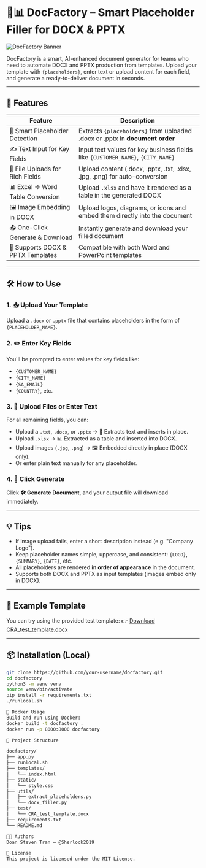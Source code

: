 # 📄📊 DocFactory – Smart Placeholder Filler for DOCX & PPTX

![DocFactory Banner](https://your-image-url-if-any.com/banner.png)

DocFactory is a smart, AI-enhanced document generator for teams who need to automate DOCX and PPTX production from templates. Upload your template with `{placeholders}`, enter text or upload content for each field, and generate a ready-to-deliver document in seconds.

---

## 🚀 Features

| Feature                          | Description                                                                 |
|----------------------------------|-----------------------------------------------------------------------------|
| 🧠 Smart Placeholder Detection   | Extracts `{placeholders}` from uploaded .docx or .pptx in **document order** |
| ✍️ Text Input for Key Fields     | Input text values for key business fields like `{CUSTOMER_NAME}`, `{CITY_NAME}` |
| 📁 File Uploads for Rich Fields  | Upload content (.docx, .pptx, .txt, .xlsx, .jpg, .png) for auto-conversion |
| 📊 Excel → Word Table Conversion | Upload `.xlsx` and have it rendered as a table in the generated DOCX       |
| 🖼️ Image Embedding in DOCX       | Upload logos, diagrams, or icons and embed them directly into the document |
| 📤 One-Click Generate & Download | Instantly generate and download your filled document                        |
| 🧩 Supports DOCX & PPTX Templates| Compatible with both Word and PowerPoint templates                          |

---

## 🛠 How to Use

### 1. 📥 Upload Your Template

Upload a `.docx` or `.pptx` file that contains placeholders in the form of `{PLACEHOLDER_NAME}`.

### 2. ✏️ Enter Key Fields

You'll be prompted to enter values for key fields like:
- `{CUSTOMER_NAME}`
- `{CITY_NAME}`
- `{SA_EMAIL}`
- `{COUNTRY}`, etc.

### 3. 📎 Upload Files or Enter Text

For all remaining fields, you can:
- Upload a `.txt`, `.docx`, or `.pptx` → 📃 Extracts text and inserts in place.
- Upload `.xlsx` → 📊 Extracted as a table and inserted into DOCX.
- Upload images (`.jpg`, `.png`) → 🖼️ Embedded directly in place (DOCX only).
- Or enter plain text manually for any placeholder.

### 4. 🧾 Click Generate

Click **🛠 Generate Document**, and your output file will download immediately.

---

## 💡 Tips

- If image upload fails, enter a short description instead (e.g. "Company Logo").
- Keep placeholder names simple, uppercase, and consistent: `{LOGO}`, `{SUMMARY}`, `{DATE}`, etc.
- All placeholders are rendered **in order of appearance** in the document.
- Supports both DOCX and PPTX as input templates (images embed only in DOCX).

---

## 🧪 Example Template

You can try using the provided test template:
👉 [Download CRA_test_template.docx](./CRA_test_template.docx)

---

## 📦 Installation (Local)

```bash
git clone https://github.com/your-username/docfactory.git
cd docfactory
python3 -m venv venv
source venv/bin/activate
pip install -r requirements.txt
./runlocal.sh

🐳 Docker Usage
Build and run using Docker:
docker build -t docfactory .
docker run -p 8000:8000 docfactory

📁 Project Structure

docfactory/
├── app.py
├── runlocal.sh
├── templates/
│   └── index.html
├── static/
│   └── style.css
├── utils/
│   ├── extract_placeholders.py
│   └── docx_filler.py
├── test/
│   └── CRA_test_template.docx
├── requirements.txt
└── README.md

🧑‍💻 Authors
Doan Steven Tran – @Sherlock2019

📄 License
This project is licensed under the MIT License.
